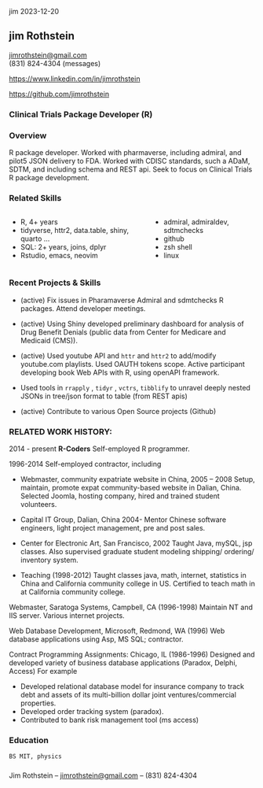 jim
2023-12-20

<!-- 
  using bootstrap 2 column grid
-->

## jim Rothstein

[jimrothstein@gmail.com](jimrothstein@gmail.com)  
(831) 824-4304 (messages)

<https://www.linkedin.com/in/jimrothstein>

<https://github.com/jimrothstein>

### Clinical Trials Package Developer (R)

### Overview

R package developer. Worked with pharmaverse, including admiral, and
pilot5 JSON delivery to FDA. Worked with CDISC standards, such a ADaM,
SDTM, and including schema and REST api. Seek to focus on Clinical
Trials R package development.

### Related Skills

<div class="columns">

<div class="column" width="50%">

- R, 4+ years
- tidyverse, httr2, data.table, shiny, quarto …
- SQL: 2+ years, joins, dplyr
- Rstudio, emacs, neovim

</div>

<div class="column" width="50%">

- admiral, admiraldev, sdtmchecks
- github
- zsh shell
- linux

</div>

</div>

### Recent Projects & Skills

- (active) Fix issues in Pharamaverse Admiral and sdmtchecks R packages.
  Attend developer meetings.

- (active) Using Shiny developed preliminary dashboard for analysis of
  Drug Benefit Denials (public data from Center for Medicare and
  Medicaid (CMS)).

- (active) Used youtube API and `httr` and `httr2` to add/modify
  youtube.com playlists. Used OAUTH tokens scope. Active participant
  developing book Web APIs with R, using openAPI framework.

- Used tools in `rrapply` , `tidyr` , `vctrs`, `tibblify` to unravel
  deeply nested JSONs in tree/json format to table (from REST apis)

- (active) Contribute to various Open Source projects (Github)

### RELATED WORK HISTORY:

2014 - present **R-Coders** Self-employed R programmer.

1996-2014 Self-employed contractor, including

- Webmaster, community expatriate website in China, 2005 – 2008 Setup,
  maintain, promote expat community-based website in Dalian, China.
  Selected Joomla, hosting company, hired and trained student
  volunteers.

- Capital IT Group, Dalian, China 2004- Mentor Chinese software
  engineers, light project management, pre and post sales.

- Center for Electronic Art, San Francisco, 2002 Taught Java, mySQL, jsp
  classes. Also supervised graduate student modeling shipping/ ordering/
  inventory system.

- Teaching (1998-2012) Taught classes java, math, internet, statistics
  in China and California community college in US. Certified to teach
  math in at California community college.

Webmaster, Saratoga Systems, Campbell, CA (1996-1998) Maintain NT and
IIS server. Various internet projects.

Web Database Development, Microsoft, Redmond, WA (1996) Web database
applications using Asp, MS SQL; contractor.

Contract Programming Assignments: Chicago, IL (1986-1996) Designed and
developed variety of business database applications (Paradox, Delphi,
Access) For example

- Developed relational database model for insurance company to track
  debt and assets of its multi-billion dollar joint ventures/commercial
  properties.  
- Developed order tracking system (paradox).  
- Contributed to bank risk management tool (ms access)

### Education

    BS MIT, physics

### 

Jim Rothstein – [jimrothstein@gmail.com](jimrothstein@gmail.com) – (831)
824-4304
